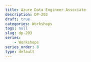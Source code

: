 ```yaml
---
title: Azure Data Engineer Associate
description: DP-203
draft: true
categories: Workshops
tags: null
slug: dp-203
series: 
    - Workshops
series_order: 8
type: default
---
```


